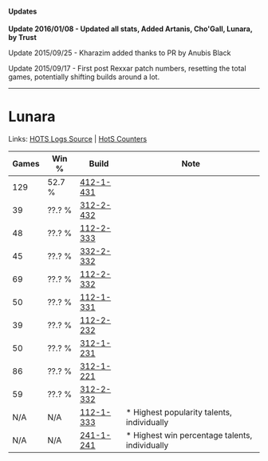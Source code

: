 #### Updates
**Update 2016/01/08 - Updated all stats, Added Artanis, Cho'Gall, Lunara, by Trust**

Update 2015/09/25 - Kharazim added thanks to PR by Anubis Black

Update 2015/09/17 - First post Rexxar patch numbers, resetting the total games, potentially shifting builds around a lot.

***

# Lunara

Links: [HOTS Logs Source](https://www.hotslogs.com/Sitewide/HeroDetails?Hero=Lunara) | [HotS Counters](http://hotscounters.com/#/hero/Lunara)

Games  | Win %  | Build     | Note
-----  | -----  | -----     | ----
129    | 52.7 % | [412-1-431](http://www.heroesfire.com/hots/talent-calculator/lunara#rtdN) | 
39     | ??.? % | [312-2-432](http://www.heroesfire.com/hots/talent-calculator/lunara#o3k0) | 
48     | ??.? % | [112-2-333](http://www.heroesfire.com/hots/talent-calculator/lunara#gRQT) | 
45     | ??.? % | [332-2-332](http://www.heroesfire.com/hots/talent-calculator/lunara#oqXS) | 
69     | ??.? % | [112-2-332](http://www.heroesfire.com/hots/talent-calculator/lunara#gRQS) | 
50     | ??.? % | [112-1-331](http://www.heroesfire.com/hots/talent-calculator/lunara#gRAp) | 
39     | ??.? % | [112-2-232](http://www.heroesfire.com/hots/talent-calculator/lunara#gROu) | 
50     | ??.? % | [312-1-231](http://www.heroesfire.com/hots/talent-calculator/lunara#o3RF) | 
86     | ??.? % | [312-1-221](http://www.heroesfire.com/hots/talent-calculator/lunara#o3R5) | 
59     | ??.? % | [312-2-332](http://www.heroesfire.com/hots/talent-calculator/lunara#o3iS) | 
N/A    | N/A    | [112-1-333](http://www.heroesfire.com/hots/talent-calculator/lunara#gRAr) | * Highest popularity talents, individually
N/A    | N/A    | [241-1-241](http://www.heroesfire.com/hots/talent-calculator/lunara#lM5f) | * Highest win percentage talents, individually
